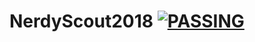 # NerdyScout2018 [![PASSING](https://travis-ci.org/{nerdherd}/{NerdyScout2018}.png?branch=master)](https://travis-ci.org/{nerdherd}/{NerdyScout2018})

